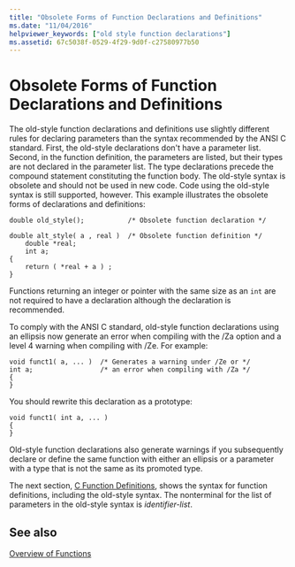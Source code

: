 ```yaml
---
title: "Obsolete Forms of Function Declarations and Definitions"
ms.date: "11/04/2016"
helpviewer_keywords: ["old style function declarations"]
ms.assetid: 67c5038f-0529-4f29-9d0f-c27580977b50
---
```

# Obsolete Forms of Function Declarations and Definitions

The old-style function declarations and definitions use slightly different rules for declaring parameters than the syntax recommended by the ANSI C standard. First, the old-style declarations don't have a parameter list. Second, in the function definition, the parameters are listed, but their types are not declared in the parameter list. The type declarations precede the compound statement constituting the function body. The old-style syntax is obsolete and should not be used in new code. Code using the old-style syntax is still supported, however. This example illustrates the obsolete forms of declarations and definitions:

```
double old_style();           /* Obsolete function declaration */

double alt_style( a , real )  /* Obsolete function definition */
    double *real;
    int a;
{
    return ( *real + a ) ;
}
```

Functions returning an integer or pointer with the same size as an `int` are not required to have a declaration although the declaration is recommended.

To comply with the ANSI C standard, old-style function declarations using an ellipsis now generate an error when compiling with the /Za option and a level 4 warning when compiling with /Ze. For example:

```
void funct1( a, ... )  /* Generates a warning under /Ze or */
int a;                 /* an error when compiling with /Za */
{
}
```

You should rewrite this declaration as a prototype:

```
void funct1( int a, ... )
{
}
```

Old-style function declarations also generate warnings if you subsequently declare or define the same function with either an ellipsis or a parameter with a type that is not the same as its promoted type.

The next section, [C Function Definitions](../c-language/c-function-definitions.md), shows the syntax for function definitions, including the old-style syntax. The nonterminal for the list of parameters in the old-style syntax is *identifier-list*.

## See also

[Overview of Functions](../c-language/overview-of-functions.md)
